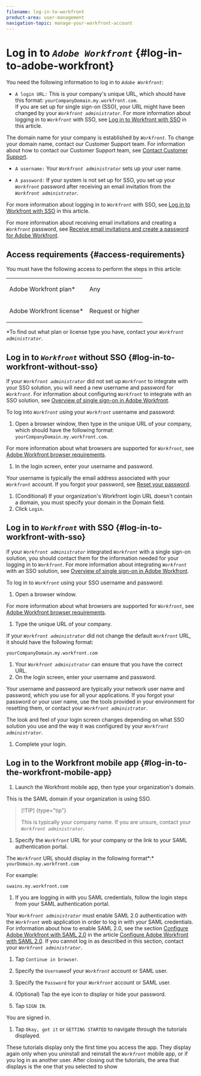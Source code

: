 ```yaml
---
filename: log-in-to-workfront
product-area: user-management
navigation-topic: manage-your-workfront-account
---
```




# Log in to *`Adobe Workfront`* {#log-in-to-adobe-workfront}

You need the following information to log in to *`Adobe Workfront`*:



*  `A login URL:` This is your company's unique URL, which should have this format: `yourCompanyDomain.my.workfront.com`.  
  If you are set up for single sign-on (SSO), your URL might have been changed by your *`Workfront administrator`*. For more information about logging in to *`Workfront`* with SSO, see [Log in to Workfront with SSO](#logging-in-to-workfront-with-sso) in this article.


  The domain name for your company is established by *`Workfront`*. To change your domain name, contact our Customer Support team. For information about how to contact our Customer Support team, see [Contact Customer Support](contact-customer-support.md).

* `A username:` Your *`Workfront administrator`* sets up your user name.

*  `A password:` If your system is not set up for SSO, you set up your *`Workfront`* password after receiving an email invitation from the *`Workfront administrator`*.


  For more information about logging in to *`Workfront`* with SSO, see [Log in to Workfront with SSO](#logging-in-to-workfront-with-sso) in this article.


  For more information about receiving email invitations and creating a *`Workfront`* password, see [Receive email invitations and create a password for Adobe Workfront](receive-email-invitations.md).





## Access requirements {#access-requirements}

You must have the following access to perform the steps in this article:

<table style="width: 100%;margin-left: 0;margin-right: auto;mc-table-style: url('../../../Resources/TableStyles/TableStyle-List-options-in-steps.css');" class="TableStyle-TableStyle-List-options-in-steps" cellspacing="0"> 
 <col class="TableStyle-TableStyle-List-options-in-steps-Column-Column1"> 
 </col> 
 <col class="TableStyle-TableStyle-List-options-in-steps-Column-Column2"> 
 </col> 
 <tbody> 
  <tr class="TableStyle-TableStyle-List-options-in-steps-Body-LightGray"> 
   <td class="TableStyle-TableStyle-List-options-in-steps-BodyE-Column1-LightGray" role="rowheader"><span class="mc-variable WFVariables.FullProdNameWF variable varname">Adobe Workfront</span> plan*</td> 
   <td class="TableStyle-TableStyle-List-options-in-steps-BodyD-Column2-LightGray"> <p>Any</p> </td> 
  </tr> 
  <tr class="TableStyle-TableStyle-List-options-in-steps-Body-MediumGray"> 
   <td class="TableStyle-TableStyle-List-options-in-steps-BodyB-Column1-MediumGray" role="rowheader"><span class="mc-variable WFVariables.FullProdNameWF variable varname">Adobe Workfront</span> license*</td> 
   <td class="TableStyle-TableStyle-List-options-in-steps-BodyA-Column2-MediumGray"> <p><span class="mc-variable WFVariables.WFLicense-Request variable varname">Request</span> or higher</p> </td> 
  </tr> 
 </tbody> 
</table>

&#42;To find out what plan or license type you have, contact your *`Workfront administrator`*.


## Log in to *`Workfront`* without SSO {#log-in-to-workfront-without-sso}

If your *`Workfront administrator`* did not set up *`Workfront`* to integrate with your SSO solution, you will need a new username and password for *`Workfront`*. For information about configuring *`Workfront`* to integrate with an SSO solution, see [Overview of single sign-on in Adobe Workfront](sso-in-workfront.md).


To log into *`Workfront`* using your *`Workfront`* username and password:



1.  Open a browser window, then type in the unique URL of your company, which should have the following format: `yourCompanyDomain.my.workfront.com`.


   For more information about what browsers are supported for *`Workfront`*, see [Adobe Workfront browser requirements](workfront-browser-requirements.md).

1.  In the login screen, enter your username and password.


   Your username is typically the email address associated with your *`Workfront`* account. If you forgot your password, see [Reset your password](reset-your-password.md).

1.  (Conditional) If your organization's Workfront login URL&nbsp;doesn't contain a domain, you must specify your domain in the Domain field.
1. Click `Login`.




## Log in to *`Workfront`* with SSO {#log-in-to-workfront-with-sso}

If your *`Workfront administrator`* integrated *`Workfront`* with a single sign-on solution, you should contact them for the information needed for your logging in to *`Workfront`*. For more information about integrating *`Workfront`* with an SSO solution, see [Overview of single sign-on in Adobe Workfront](sso-in-workfront.md).


To log in to *`Workfront`* using your SSO&nbsp;username and password:



1.  Open a browser window. 


   For more information about what browsers are supported for *`Workfront`*, see [Adobe Workfront browser requirements](workfront-browser-requirements.md).

1.  Type the unique URL of your company.


   If your *`Workfront administrator`* did not change the default *`Workfront`* URL, it should have the following format:


   `yourCompanyDomain.my.workfront.com` 

1.  Your *`Workfront administrator`* can ensure that you have the correct URL.
1.  On the login screen, enter your username and password.


   Your username and password are typically your network user name and password, which you use for all your applications. If you forgot your password or your user name, use the tools provided in your environment for resetting them, or contact your *`Workfront administrator`*.


   The look and feel of your login screen changes depending on what SSO solution you use and the way it was configured by your *`Workfront administrator`*.&nbsp;

1.  Complete your login.




## Log in to the Workfront mobile app {#log-in-to-the-workfront-mobile-app}




1.  Launch the Workfront mobile app, then type your organization's domain.


   This is the SAML domain if your organization is using SSO.


   >[!TIP] {type="tip"}
   >
   >This is typically your company name. If you are unsure, contact your *`Workfront administrator`*.



1.  Specify the *`Workfront`* URL for your company or the link to your SAML authentication portal.


   The *`Workfront`* URL should display in the following format*:*<![CDATA[                               ]]>  
   `yourDomain.my.workfront.com`


   For example:


   `swains.my.workfront.com` 

1.  If you are logging in with you SAML credentials, follow the login steps from your SAML authentication portal.


   Your *`Workfront administrator`* must enable SAML 2.0 authentication with the *`Workfront`* web application in order to log in with your SAML credentials. For information about how to enable SAML 2.0, see the section [Configure Adobe Workfront with SAML 2.0](configure-workfront-saml-2.md#saml-with-workfront-web-app) in the article [Configure Adobe Workfront with SAML 2.0](configure-workfront-saml-2.md). If you cannot log in as described in this section, contact your *`Workfront administrator`*.

1. Tap `Continue in browser`.
1. Specify the `Username`of your *`Workfront`* account or SAML user.

1. Specify the `Password` for your *`Workfront`* account or SAML user.

1. (Optional) Tap the eye icon to display or hide your password.
1.  Tap `SIGN IN`.


   You are signed in.

1.  Tap `Okay, got it` or `GETTING STARTED` to navigate through the tutorials displayed.


   These tutorials display only the first time you access the app. They display again only when you uninstall and reinstall the *`Workfront`* mobile app, or if you log in as another user. After closing out the tutorials, the area that displays is the one that you selected to show 



